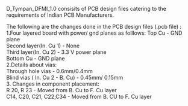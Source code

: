 D_Tympan_DFMI_1.0 consisits of PCB design files catering to the requirements of Indian PCB Manufacturers. 

The following are the changes done in the PCB design files (.pcb file) :  
	1.Four layered board with power/ gnd planes as folllows:
		 Top Cu - GND plane   
		Second layer(In. Cu 1) - None  
		Third layer(In. Cu 2) - 3.3 V power plane  
		Bottom Cu - GND plane  
	2.Details about vias:  
		Through hole vias - 0.6mm/0.4mm  
		Blind vias ( In. Cu 2 - B. Cu) - 0.45mm/ 0.15mm  
	3. Changes in component placement:  
		R 20, R 23 - Moved from B. Cu to F. Cu layer  
		C14, C20, C21, C22,C34 - Moved from B. CU to F. Cu layer  


		

		
